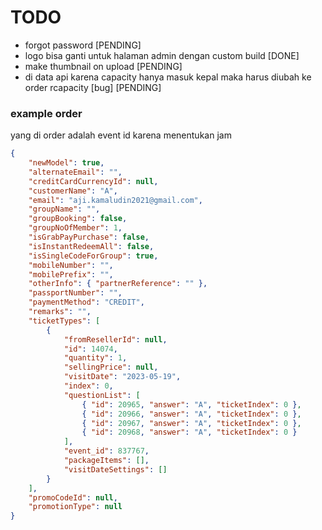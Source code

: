 # TODO

-   forgot password [PENDING]
-   logo bisa ganti untuk halaman admin dengan custom build [DONE]
-   make thumbnail on upload [PENDING]
-   di data api karena capacity hanya masuk kepal maka harus diubah ke order rcapacity [bug] [PENDING]

### example order

yang di order adalah event id karena menentukan jam

```json
{
    "newModel": true,
    "alternateEmail": "",
    "creditCardCurrencyId": null,
    "customerName": "A",
    "email": "aji.kamaludin2021@gmail.com",
    "groupName": "",
    "groupBooking": false,
    "groupNoOfMember": 1,
    "isGrabPayPurchase": false,
    "isInstantRedeemAll": false,
    "isSingleCodeForGroup": true,
    "mobileNumber": "",
    "mobilePrefix": "",
    "otherInfo": { "partnerReference": "" },
    "passportNumber": "",
    "paymentMethod": "CREDIT",
    "remarks": "",
    "ticketTypes": [
        {
            "fromResellerId": null,
            "id": 14074,
            "quantity": 1,
            "sellingPrice": null,
            "visitDate": "2023-05-19",
            "index": 0,
            "questionList": [
                { "id": 20965, "answer": "A", "ticketIndex": 0 },
                { "id": 20966, "answer": "A", "ticketIndex": 0 },
                { "id": 20967, "answer": "A", "ticketIndex": 0 },
                { "id": 20968, "answer": "A", "ticketIndex": 0 }
            ],
            "event_id": 837767,
            "packageItems": [],
            "visitDateSettings": []
        }
    ],
    "promoCodeId": null,
    "promotionType": null
}
```
